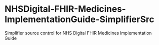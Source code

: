# NHSDigital-FHIR-Medicines-ImplementationGuide-SimplifierSrc
Simplifier source control for NHS Digital FHIR Medicines Implementation Guide
